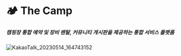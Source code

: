 # 🏕️ The Camp
#####  캠핑장 통합 예약 및 장비 렌탈, 커뮤니티 게시판을 제공하는 통합 서비스 플랫폼

![KakaoTalk_20230514_164743152](https://github.com/YU3727/The_Camp/assets/121842745/cd675903-e8e0-4bb3-9c49-281161c90d68)



